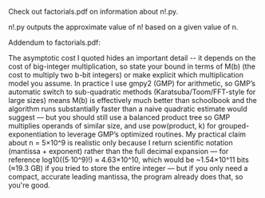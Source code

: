 Check out factorials.pdf on information about n!.py.

n!.py outputs the approximate value of n! based on a given value of n.

Addendum to factorials.pdf:

The asymptotic cost I quoted hides an important detail -- it depends on the cost of big-integer multiplication, so state your bound in terms of M(b) (the cost to multiply two b-bit integers) or make explicit which multiplication model you assume. In practice I use gmpy2 (GMP) for arithmetic, so GMP’s automatic switch to sub-quadratic methods (Karatsuba/Toom/FFT-style for large sizes) means M(b) is effectively much better than schoolbook and the algorithm runs substantially faster than a naive quadratic estimate would suggest — but you should still use a balanced product tree so GMP multiplies operands of similar size, and use pow(product, k) for grouped-exponentiation to leverage GMP’s optimized routines. My practical claim about n = 5×10^9 is realistic only because I return scientific notation (mantissa + exponent) rather than the full decimal expansion — for reference log10((5·10^9)!) ≈ 4.63×10^10, which would be ~1.54×10^11 bits (≈19.3 GB) if you tried to store the entire integer — but if you only need a compact, accurate leading mantissa, the program already does that, so you're good.
